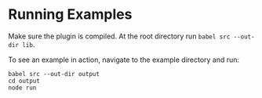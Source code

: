 # Running Examples
Make sure the plugin is compiled. At the root directory run `babel src --out-dir lib`.

To see an example in action, navigate to the example directory and run:
```
babel src --out-dir output
cd output
node run
```
